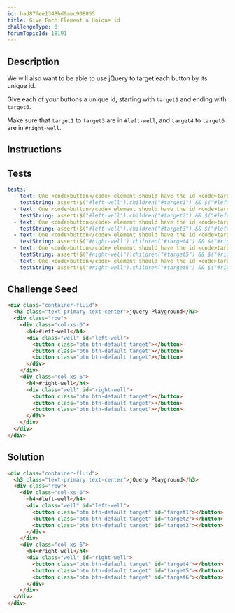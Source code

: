 ```yaml
---
id: bad87fee1348bd9aec908855
title: Give Each Element a Unique id
challengeType: 0
forumTopicId: 18191
---
```


## Description

<section id='description'>

We will also want to be able to use jQuery to target each button by its unique id.

Give each of your buttons a unique id, starting with `target1` and ending with `target6`.

Make sure that `target1` to `target3` are in `#left-well`, and `target4` to `target6` are in `#right-well`.

</section>

## Instructions

<section id='instructions'>

</section>

## Tests

<section id='tests'>

```yml
tests:
  - text: One <code>button</code> element should have the id <code>target1</code>.
    testString: assert($("#left-well").children("#target1") && $("#left-well").children("#target1").length > 0);
  - text: One <code>button</code> element should have the id <code>target2</code>.
    testString: assert($("#left-well").children("#target2") && $("#left-well").children("#target2").length > 0);
  - text: One <code>button</code> element should have the id <code>target3</code>.
    testString: assert($("#left-well").children("#target3") && $("#left-well").children("#target3").length > 0);
  - text: One <code>button</code> element should have the id <code>target4</code>.
    testString: assert($("#right-well").children("#target4") && $("#right-well").children("#target4").length > 0);
  - text: One <code>button</code> element should have the id <code>target5</code>.
    testString: assert($("#right-well").children("#target5") && $("#right-well").children("#target5").length > 0);
  - text: One <code>button</code> element should have the id <code>target6</code>.
    testString: assert($("#right-well").children("#target6") && $("#right-well").children("#target6").length > 0);

```

</section>

## Challenge Seed

<section id='challengeSeed'>

<div id='html-seed'>

```html
<div class="container-fluid">
  <h3 class="text-primary text-center">jQuery Playground</h3>
  <div class="row">
    <div class="col-xs-6">
      <h4>#left-well</h4>
      <div class="well" id="left-well">
        <button class="btn btn-default target"></button>
        <button class="btn btn-default target"></button>
        <button class="btn btn-default target"></button>
      </div>
    </div>
    <div class="col-xs-6">
      <h4>#right-well</h4>
      <div class="well" id="right-well">
        <button class="btn btn-default target"></button>
        <button class="btn btn-default target"></button>
        <button class="btn btn-default target"></button>
      </div>
    </div>
  </div>
</div>
```

</div>

</section>

## Solution

<section id='solution'>

```html
<div class="container-fluid">
  <h3 class="text-primary text-center">jQuery Playground</h3>
  <div class="row">
    <div class="col-xs-6">
      <h4>#left-well</h4>
      <div class="well" id="left-well">
        <button class="btn btn-default target" id="target1"></button>
        <button class="btn btn-default target" id="target2"></button>
        <button class="btn btn-default target" id="target3"></button>
      </div>
    </div>
    <div class="col-xs-6">
      <h4>#right-well</h4>
      <div class="well" id="right-well">
        <button class="btn btn-default target" id="target4"></button>
        <button class="btn btn-default target" id="target5"></button>
        <button class="btn btn-default target" id="target6"></button>
      </div>
    </div>
  </div>
</div>
```

</section>

